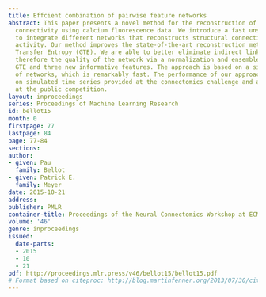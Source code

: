 ```yaml
---
title: Effcient combination of pairwise feature networks
abstract: This paper presents a novel method for the reconstruction of a neural network
  connectivity using calcium fluorescence data. We introduce a fast unsupervised method
  to integrate different networks that reconstructs structural connectivity from neuron
  activity. Our method improves the state-of-the-art reconstruction method General
  Transfer Entropy (GTE). We are able to better eliminate indirect links, improving
  therefore the quality of the network via a normalization and ensemble process of
  GTE and three new informative features. The approach is based on a simple combination
  of networks, which is remarkably fast. The performance of our approach is benchmarked
  on simulated time series provided at the connectomics challenge and also submitted
  at the public competition.
layout: inproceedings
series: Proceedings of Machine Learning Research
id: bellot15
month: 0
firstpage: 77
lastpage: 84
page: 77-84
sections: 
author:
- given: Pau
  family: Bellot
- given: Patrick E.
  family: Meyer
date: 2015-10-21
address: 
publisher: PMLR
container-title: Proceedings of the Neural Connectomics Workshop at ECML 2014
volume: '46'
genre: inproceedings
issued:
  date-parts:
  - 2015
  - 10
  - 21
pdf: http://proceedings.mlr.press/v46/bellot15/bellot15.pdf
# Format based on citeproc: http://blog.martinfenner.org/2013/07/30/citeproc-yaml-for-bibliographies/
---
```

